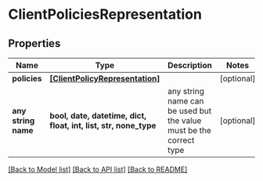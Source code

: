 # ClientPoliciesRepresentation


## Properties
Name | Type | Description | Notes
------------ | ------------- | ------------- | -------------
**policies** | [**[ClientPolicyRepresentation]**](ClientPolicyRepresentation.md) |  | [optional] 
**any string name** | **bool, date, datetime, dict, float, int, list, str, none_type** | any string name can be used but the value must be the correct type | [optional]

[[Back to Model list]](../README.md#documentation-for-models) [[Back to API list]](../README.md#documentation-for-api-endpoints) [[Back to README]](../README.md)


